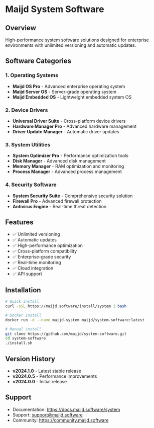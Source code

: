 # Maijd System Software

## Overview
High-performance system software solutions designed for enterprise environments with unlimited versioning and automatic updates.

## Software Categories

### 1. Operating Systems
- **Maijd OS Pro** - Advanced enterprise operating system
- **Maijd Server OS** - Server-grade operating system
- **Maijd Embedded OS** - Lightweight embedded system OS

### 2. Device Drivers
- **Universal Driver Suite** - Cross-platform device drivers
- **Hardware Manager Pro** - Advanced hardware management
- **Driver Update Manager** - Automatic driver updates

### 3. System Utilities
- **System Optimizer Pro** - Performance optimization tools
- **Disk Manager** - Advanced disk management
- **Memory Manager** - RAM optimization and monitoring
- **Process Manager** - Advanced process management

### 4. Security Software
- **System Security Suite** - Comprehensive security solution
- **Firewall Pro** - Advanced firewall protection
- **Antivirus Engine** - Real-time threat detection

## Features
- ✅ Unlimited versioning
- ✅ Automatic updates
- ✅ High-performance optimization
- ✅ Cross-platform compatibility
- ✅ Enterprise-grade security
- ✅ Real-time monitoring
- ✅ Cloud integration
- ✅ API support

## Installation
```bash
# Quick install
curl -sSL https://maijd.software/install/system | bash

# Docker install
docker run -d --name maijd-system maijd/system-software:latest

# Manual install
git clone https://github.com/maijd/system-software.git
cd system-software
./install.sh
```

## Version History
- **v2024.1.0** - Latest stable release
- **v2024.0.5** - Performance improvements
- **v2024.0.0** - Initial release

## Support
- Documentation: https://docs.maijd.software/system
- Support: support@maijd.software
- Community: https://community.maijd.software
